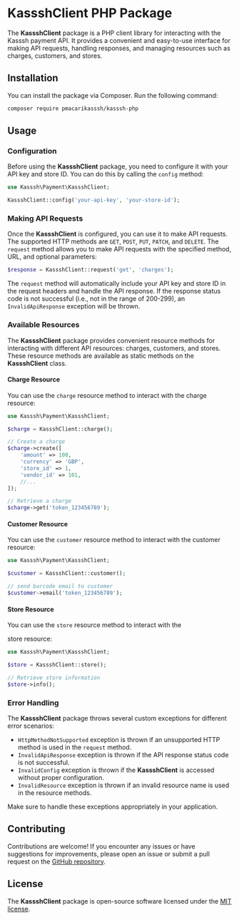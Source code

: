 # KassshClient PHP Package

The **KassshClient** package is a PHP client library for interacting with the Kasssh payment API. It provides a convenient and easy-to-use interface for making API requests, handling responses, and managing resources such as charges, customers, and stores.

## Installation

You can install the package via Composer. Run the following command:

```bash
composer require pmacarikasssh/kasssh-php
```

## Usage

### Configuration

Before using the **KassshClient** package, you need to configure it with your API key and store ID. You can do this by calling the `config` method:

```php
use Kasssh\Payment\KassshClient;

KassshClient::config('your-api-key', 'your-store-id');
```

### Making API Requests

Once the **KassshClient** is configured, you can use it to make API requests. The supported HTTP methods are `GET`, `POST`, `PUT`, `PATCH`, and `DELETE`. The `request` method allows you to make API requests with the specified method, URL, and optional parameters:

```php
$response = KassshClient::request('get', 'charges');
```

The `request` method will automatically include your API key and store ID in the request headers and handle the API response. If the response status code is not successful (i.e., not in the range of 200-299), an `InvalidApiResponse` exception will be thrown.

### Available Resources

The **KassshClient** package provides convenient resource methods for interacting with different API resources: charges, customers, and stores. These resource methods are available as static methods on the **KassshClient** class.

#### Charge Resource

You can use the `charge` resource method to interact with the charge resource:

```php
use Kasssh\Payment\KassshClient;

$charge = KassshClient::charge();

// Create a charge
$charge->create([
    'amount' => 100,
    'currency' => 'GBP',
    'store_id' => 1,
    'vendor_id' => 101,
    //...
]);

// Retrieve a charge
$charge->get('token_123456789');

```

#### Customer Resource

You can use the `customer` resource method to interact with the customer resource:

```php
use Kasssh\Payment\KassshClient;

$customer = KassshClient::customer();

// send barcode email to customer
$customer->email('token_123456789');

```

#### Store Resource

You can use the `store` resource method to interact with the

 store resource:

```php
use Kasssh\Payment\KassshClient;

$store = KassshClient::store();

// Retrieve store information
$store->info();
```

### Error Handling

The **KassshClient** package throws several custom exceptions for different error scenarios:

- `HttpMethodNotSupported` exception is thrown if an unsupported HTTP method is used in the `request` method.
- `InvalidApiResponse` exception is thrown if the API response status code is not successful.
- `InvalidConfig` exception is thrown if the **KassshClient** is accessed without proper configuration.
- `InvalidResource` exception is thrown if an invalid resource name is used in the resource methods.

Make sure to handle these exceptions appropriately in your application.

## Contributing

Contributions are welcome! If you encounter any issues or have suggestions for improvements, please open an issue or submit a pull request on the [GitHub repository](https://github.com/pmacarikasssh/kasssh-php).

## License

The **KassshClient** package is open-source software licensed under the [MIT license](https://opensource.org/licenses/MIT).

